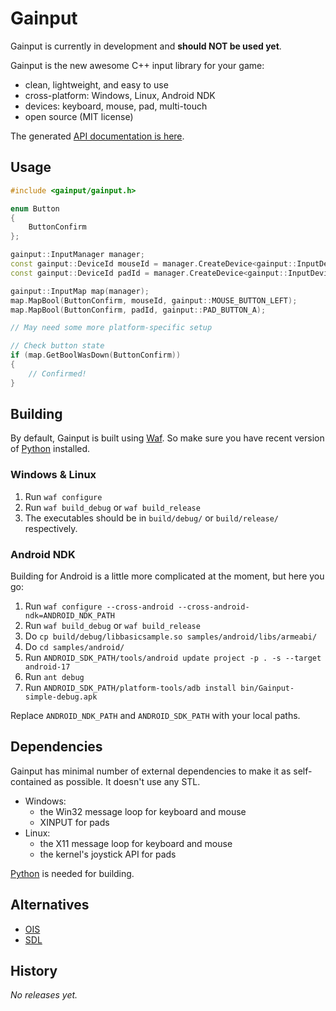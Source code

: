 Gainput
=======

Gainput is currently in development and **should NOT be used yet**.

Gainput is the new awesome C++ input library for your game:

- clean, lightweight, and easy to use
- cross-platform: Windows, Linux, Android NDK
- devices: keyboard, mouse, pad, multi-touch
- open source (MIT license)

The generated [API documentation is here](http://jkuhlmann.github.com/gainput/api/).


Usage
-----

```cpp
#include <gainput/gainput.h>

enum Button
{
	ButtonConfirm
};

gainput::InputManager manager;
const gainput::DeviceId mouseId = manager.CreateDevice<gainput::InputDeviceMouse>();
const gainput::DeviceId padId = manager.CreateDevice<gainput::InputDevicePad>();

gainput::InputMap map(manager);
map.MapBool(ButtonConfirm, mouseId, gainput::MOUSE_BUTTON_LEFT);
map.MapBool(ButtonConfirm, padId, gainput::PAD_BUTTON_A);

// May need some more platform-specific setup

// Check button state
if (map.GetBoolWasDown(ButtonConfirm))
{
	// Confirmed!
}
```


Building
--------

By default, Gainput is built using [Waf](http://code.google.com/p/waf/). So make sure you have recent version of [Python](http://www.python.org/) installed.

### Windows & Linux

1. Run `waf configure`
1. Run `waf build_debug` or `waf build_release`
1. The executables should be in `build/debug/` or `build/release/` respectively.

### Android NDK

Building for Android is a little more complicated at the moment, but here you go:

1. Run `waf configure --cross-android --cross-android-ndk=ANDROID_NDK_PATH`
1. Run `waf build_debug` or `waf build_release`
1. Do `cp build/debug/libbasicsample.so samples/android/libs/armeabi/`
1. Do `cd samples/android/`
1. Run `ANDROID_SDK_PATH/tools/android update project -p . -s --target android-17`
1. Run `ant debug`
1. Run `ANDROID_SDK_PATH/platform-tools/adb install bin/Gainput-simple-debug.apk`

Replace `ANDROID_NDK_PATH` and `ANDROID_SDK_PATH` with your local paths.


Dependencies
------------

Gainput has minimal number of external dependencies to make it as self-contained as possible. It doesn't use any STL.

- Windows:
  - the Win32 message loop for keyboard and mouse
  - XINPUT for pads
- Linux:
  - the X11 message loop for keyboard and mouse
  - the kernel's joystick API for pads

[Python](http://www.python.org/) is needed for building.


Alternatives
------------

- [OIS](https://github.com/wgois/Object-oriented-Input-System--OIS-)
- [SDL](http://www.libsdl.org/)


History
-------

*No releases yet.*

